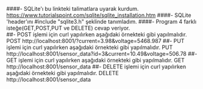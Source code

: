 ####- SQLite'ı bu linkteki talimatlara uyarak kurdum.
  https://www.tutorialspoint.com/sqlite/sqlite_installation.htm 
####- SQLite 'header'ını #include "sqlite3.h" şeklinde tanımladım.
####- Program 4 farklı isteğe(GET,POST,PUT ve DELETE) cevap veriyor.  
##- POST işlemi için curl yapılırken aşağıdaki örnekteki gibi yapılmalıdır.
  POST http://localhost:8001/?current=3.98&voltage=5468.987
##- PUT işlemi için curl yapılırken aşağıdaki örnekteki gibi yapılmalıdır.
  PUT http://localhost:8001/sensor_data?id=3&current=10.49&voltage=506.78
##- GET işlemi için curl yapılırken aşağıdaki örnekteki gibi yapılmalıdır.
  GET http://localhost:8001/sensor_data
##- DELETE işlemi için curl yapılırken aşağıdaki örnekteki gibi yapılmalıdır.
  DELETE http://localhost:8001/sensor_data
